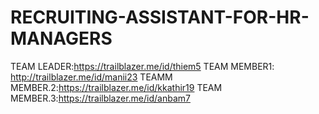 # RECRUITING-ASSISTANT-FOR-HR-MANAGERS
TEAM LEADER:https://trailblazer.me/id/thiem5
TEAM MEMBER1:
http://trailblazer.me/id/manii23
TEAMM MEMBER.2:https://trailblazer.me/id/kkathir19
TEAM MEMBER.3:https://trailblazer.me/id/anbam7

